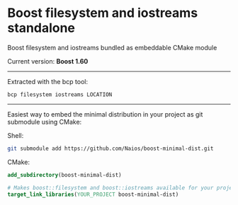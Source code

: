
# Boost filesystem and iostreams standalone

Boost filesystem and iostreams bundled as embeddable CMake module

Current version: **Boost 1.60**

*****

Extracted with the bcp tool:

`bcp filesystem iostreams LOCATION`
*****

Easiest way to embed the minimal distribution in your project as git submodule using CMake:

Shell:
```sh
git submodule add https://github.com/Naios/boost-minimal-dist.git
```

CMake:
```cmake
add_subdirectory(boost-minimal-dist)

# Makes boost::filesystem and boost::iostreams available for your project
target_link_libraries(YOUR_PROJECT boost-minimal-dist)
```
